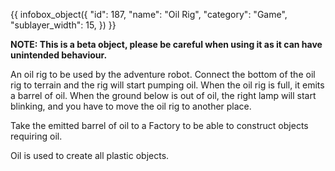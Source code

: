 {{ infobox_object({
	"id": 187,
	"name": "Oil Rig",
	"category": "Game",
	"sublayer_width": 15,
}) }}

**NOTE: This is a beta object, please be careful when using it as it can have unintended behaviour.**

An oil rig to be used by the adventure robot. Connect the bottom of the oil rig to terrain and the rig will start pumping oil. When the oil rig is full, it emits a barrel of oil. When the ground below is out of oil, the right lamp will start blinking, and you have to move the oil rig to another place.

Take the emitted barrel of oil to a Factory to be able to construct objects requiring oil.

Oil is used to create all plastic objects.